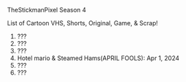 TheStickmanPixel Season 4


List of Cartoon VHS, Shorts, Original, Game, & Scrap!


1. ???
2. ???
3. ???
4. Hotel mario & Steamed Hams(APRIL FOOLS): Apr 1, 2024
5. ???
6. ???
